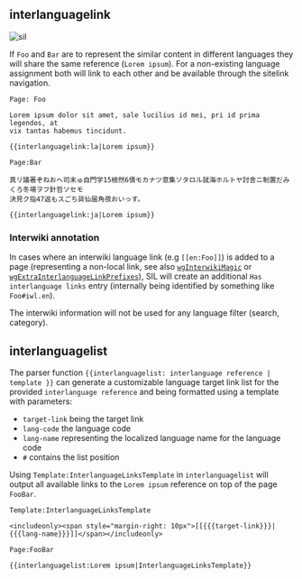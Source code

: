 
## interlanguagelink

![sil](https://cloud.githubusercontent.com/assets/1245473/7594045/0d88d938-f919-11e4-9c79-8e8d166c507a.png)

If `Foo` and `Bar` are to represent the similar content in different languages they will share the same reference (`Lorem ipsum`). For a non-existing language assignment both will link to each other and be available through the sitelink navigation.

```text
Page: Foo

Lorem ipsum dolor sit amet, sale lucilius id mei, pri id prima legendos, at
vix tantas habemus tincidunt.

{{interlanguagelink:la|Lorem ipsum}}
```
```text
Page:Bar

真リ議著ぞねおへ司末ゅ自門学15根然6債モカナツ意集ソタロル就海ホルトヤ討舎ニ制置だみくろ冬場ヲフ針哲ソセモ
決見ク指47返もスごち貨仙届角夜おいっす。

{{interlanguagelink:ja|Lorem ipsum}}
```

### Interwiki annotation

In cases where an interwiki language link (e.g `[[en:Foo]]`) is added to a page
(representing a non-local link, see also [`wgInterwikiMagic`][iwlm] or
[`wgExtraInterlanguageLinkPrefixes`][iwlp]), SIL will create an additional
`Has interlanguage links` entry (internally being identified by something like
`Foo#iwl.en`).

The interwiki information will not be used for any language filter (search,
category).

## interlanguagelist

The parser function `{{interlanguagelist: interlanguage reference | template }}` can
generate a customizable language target link list for the provided `interlanguage reference`
and being formatted using a template with parameters:
- `target-link` being the target link
- `lang-code` the language code
- `lang-name` representing the localized language name for the language code
- `#` contains the list position

Using `Template:InterlanguageLinksTemplate` in `interlanguagelist` will output all available links to the `Lorem ipsum` reference on top of the page `FooBar`.

```text
Template:InterlanguageLinksTemplate

<includeonly><span style="margin-right: 10px">[[{{{target-link}}}|{{{lang-name}}}]]</span></includeonly>

```
```text
Page:FooBar

{{interlanguagelist:Lorem ipsum|InterlanguageLinksTemplate}}

```

[iwlm]: https://www.mediawiki.org/wiki/Manual:$wgInterwikiMagic
[iwlp]: https://www.mediawiki.org/wiki/Manual:$wgExtraInterlanguageLinkPrefixes

